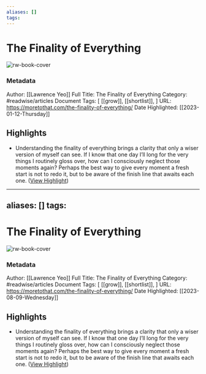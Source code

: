 ```yaml
---
aliases: []
tags:
---
```

# The Finality of Everything

![rw-book-cover](https://moretothat.com/wp-content/uploads/2019/08/F03-Sunset-Jacket-on-Chair-Rev.png)
### Metadata
Author: [[Lawrence Yeo]]
Full Title: The Finality of Everything
Category: #readwise/articles
Document Tags: [ [[grow]],  [[shortlist]], ]
URL: https://moretothat.com/the-finality-of-everything/
Date Highlighted: [[2023-01-12-Thursday]]

## Highlights
- Understanding the finality of everything brings a clarity that only a wiser version of myself can see. If I know that one day I’ll long for the very things I routinely gloss over, how can I consciously neglect those moments again? Perhaps the best way to give every moment a fresh start is not to redo it, but to be aware of the finish line that awaits each one. ([View Highlight](https://read.readwise.io/read/01gpkca0cmwjpxq0btb17jhcvk))
---
aliases: []
tags:
---
# The Finality of Everything

![rw-book-cover](https://moretothat.com/wp-content/uploads/2019/08/F03-Sunset-Jacket-on-Chair-Rev.png)
### Metadata
Author: [[Lawrence Yeo]]
Full Title: The Finality of Everything
Category: #readwise/articles
Document Tags: [ [[grow]],  [[shortlist]], ]
URL: https://moretothat.com/the-finality-of-everything/
Date Highlighted: [[2023-08-09-Wednesday]]

## Highlights
- Understanding the finality of everything brings a clarity that only a wiser version of myself can see. If I know that one day I’ll long for the very things I routinely gloss over, how can I consciously neglect those moments again? Perhaps the best way to give every moment a fresh start is not to redo it, but to be aware of the finish line that awaits each one. ([View Highlight](https://read.readwise.io/read/01gpkca0cmwjpxq0btb17jhcvk))

